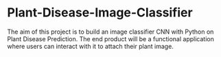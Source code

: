 # Plant-Disease-Image-Classifier
The aim of this project is to build an image classifier CNN with Python on Plant Disease Prediction. The end product will be a functional application where users can interact with it to attach their plant image.
